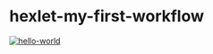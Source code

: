 # hexlet-my-first-workflow
[![hello-world](https://github.com/DSungatulin/hexlet-my-first-workflow/actions/workflows/hello-world.yml/badge.svg)](https://github.com/DSungatulin/hexlet-my-first-workflow/actions/workflows/hello-world.yml)